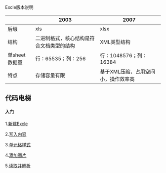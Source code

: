 Excle版本说明

|               | 2003                                     | 2007                                |
| ------------- | ---------------------------------------- | ----------------------------------- |
| 后缀          | xls                                      | xlsx                                |
| 结构          | 二进制格式，核心结构是符合文档类型的结构 | XML类型结构                         |
| 单sheet数据量 | 行：65535；列：256                       | 行：1048576；列：16384              |
| 特点          | 存储容量有限                             | 基于XML压缩，占用空间小，操作效率高 |



## 代码电梯

#### 入门

1.[新建Excle](poi-demo\src\test\java\cn\itcast\poi\test\PoiTest01.java)

2.[写入内容](poi-demo\src\test\java\cn\itcast\poi\test\PoiTest02.java)

3.[单元格样式](poi-demo\src\test\java\cn\itcast\poi\test\PoiTest03.java)

4.[添加图片](poi-demo\src\test\java\cn\itcast\poi\test\PoiTest04.java)

5.[读取并解析](poi-demo\src\test\java\cn\itcast\poi\test\PoiTest05.java)